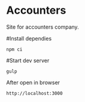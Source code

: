 # Аccounters
Site for accounters company.

#Install dependies
```
npm ci
```

#Start dev server
```
gulp
```
After open in browser 
```
http://localhost:3000
```
